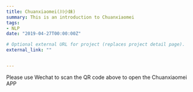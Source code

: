 ```yaml
---
title: Chuanxiaomei(川小妹)
summary: This is an introduction to Chuanxiaomei
tags:
- NLP
date: "2019-04-27T00:00:00Z"

# Optional external URL for project (replaces project detail page).
external_link: ""


---
```


Please use Wechat to scan the QR code above to open the Chuanxiaomei APP
